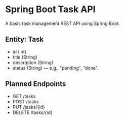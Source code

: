 # Spring Boot Task API

A basic task management REST API using Spring Boot.

## Entity: Task
- id (int)
- title (String)
- description (String)
- status (String) — e.g., "pending", "done".

## Planned Endpoints
- GET /tasks
- POST /tasks
- PUT /tasks/{id}
- DELETE /tasks/{id}
